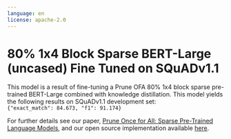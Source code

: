 ```yaml
---
language: en
license: apache-2.0
---
```

# 80% 1x4 Block Sparse BERT-Large (uncased) Fine Tuned on SQuADv1.1
This model is a result of fine-tuning a Prune OFA 80% 1x4 block sparse pre-trained BERT-Large combined with knowledge distillation.
This model yields the following results on SQuADv1.1 development set:<br>
`{"exact_match": 84.673, "f1": 91.174}`

For further details see our paper, [Prune Once for All: Sparse Pre-Trained Language Models](https://arxiv.org/abs/2111.05754), and our open source implementation available [here](https://github.com/IntelLabs/Model-Compression-Research-Package/tree/main/research/prune-once-for-all).
